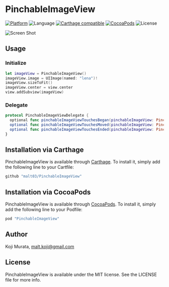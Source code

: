# PinchableImageView

[![Platform](https://img.shields.io/cocoapods/p/PinchableImageView.svg?style=flat)](http://cocoapods.org/pods/PinchableImageView)
![Language](https://img.shields.io/badge/language-Swift%202.2-orange.svg)
[![Carthage compatible](https://img.shields.io/badge/Carthage-compatible-4BC51D.svg?style=flat)](https://github.com/Carthage/Carthage)
[![CocoaPods](https://img.shields.io/cocoapods/v/PinchableImageView.svg?style=flat)](http://cocoapods.org/pods/PinchableImageView)
![License](https://img.shields.io/github/license/malt03/PinchableImageView.svg?style=flat)

![Screen Shot](https://raw.githubusercontent.com/malt03/PinchableImageView/master/Screenshot.gif)

## Usage

### Initialize
```swift
let imageView = PinchableImageView()
imageView.image = UIImage(named: "lena")!
imageView.sizeToFit()
imageView.center = view.center
view.addSubview(imageView)
```

### Delegate
```swift
protocol PinchableImageViewDelegate {
  optional func pinchableImageViewTouchesBegan(pinchableImageView: PinchableImageView, touches: Set<UITouch>, withEvent event: UIEvent?)
  optional func pinchableImageViewTouchesMoved(pinchableImageView: PinchableImageView, touches: Set<UITouch>, withEvent event: UIEvent?)
  optional func pinchableImageViewTouchesEnded(pinchableImageView: PinchableImageView, touches: Set<UITouch>, withEvent event: UIEvent?)
}
```

## Installation via Carthage

PinchableImageView is available through [Carthage](https://github.com/Carthage/Carthage). To install
it, simply add the following line to your Cartfile:

```ruby
github "malt03/PinchableImageView"
```

## Installation via CocoaPods

PinchableImageView is available through [CocoaPods](http://cocoapods.org). To install
it, simply add the following line to your Podfile:

```ruby
pod "PinchableImageView"
```

## Author

Koji Murata, malt.koji@gmail.com

## License

PinchableImageView is available under the MIT license. See the LICENSE file for more info.

